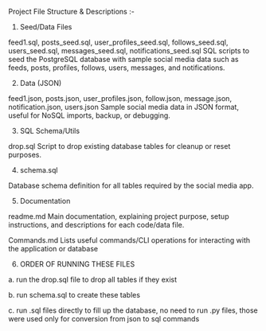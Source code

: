 Project File Structure & Descriptions :-


1. Seed/Data Files


feed1.sql, posts_seed.sql, user_profiles_seed.sql, follows_seed.sql, users_seed.sql, messages_seed.sql, notifications_seed.sql
SQL scripts to seed the PostgreSQL database with sample social media data such as feeds, posts, profiles, follows, users, messages, and notifications.


2. Data (JSON)


feed1.json, posts.json, user_profiles.json, follow.json, message.json, notification.json, users.json
Sample social media data in JSON format, useful for NoSQL imports, backup, or debugging.


3. SQL Schema/Utils


drop.sql
Script to drop existing database tables for cleanup or reset purposes.


4. schema.sql


Database schema definition for all tables required by the social media app.


5. Documentation


readme.md
Main documentation, explaining project purpose, setup instructions, and descriptions for each code/data file.


Commands.md
Lists useful commands/CLI operations for interacting with the application or database


6. ORDER OF RUNNING THESE FILES


a. run the drop.sql file to drop all tables if they exist

b. run schema.sql to create these tables

c. run .sql files directly to fill up the database, no need to run .py files, those were used only for conversion from json to sql commands






